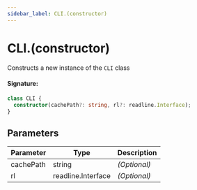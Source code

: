 ```yaml
---
sidebar_label: CLI.(constructor)
---
```


# CLI.(constructor)

Constructs a new instance of the `CLI` class

#### Signature:

```typescript
class CLI {
  constructor(cachePath?: string, rl?: readline.Interface);
}
```

## Parameters

| Parameter | Type               | Description  |
| --------- | ------------------ | ------------ |
| cachePath | string             | _(Optional)_ |
| rl        | readline.Interface | _(Optional)_ |
